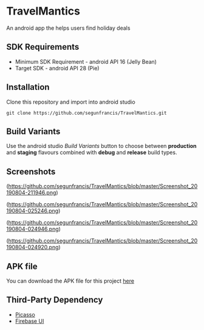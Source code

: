 # TravelMantics
An android app the helps users find holiday deals

## SDK Requirements
- Minimum SDK Requirement - android API 16 (Jelly Bean)
- Target SDK - android API 28 (Pie)

## Installation
Clone this repository and import into android studio

`git clone https://github.com/segunfrancis/TravelMantics.git`

## Build Variants
Use the android studio _Build Variants_ button to choose between **production** and **staging** flavours combined with **debug** and **release** build types.

## Screenshots
(https://github.com/segunfrancis/TravelMantics/blob/master/Screenshot_20190804-211946.png)

(https://github.com/segunfrancis/TravelMantics/blob/master/Screenshot_20190804-025246.png)

(https://github.com/segunfrancis/TravelMantics/blob/master/Screenshot_20190804-024946.png)

(https://github.com/segunfrancis/TravelMantics/blob/master/Screenshot_20190804-024920.png)

## APK file
You can download the APK file for this project [here](https://drive.google.com/file/d/1DS-0q3Uy0xA9pexRpZCPNoPoHByTWw3o/view?usp=drivesdk)

## Third-Party Dependency
- [Picasso](https://github.com/square/picasso)
- [Firebase UI](https://github.com/firebase/FirebaseUI-Android)
